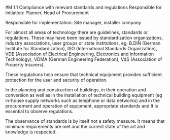 #M 1.1 Compliance with relevant standards and regulations
Responsible for Initiation: Planner, Head of Procurement

Responsible for implementation: Site manager, installer company

For almost all areas of technology there are guidelines, standards or regulations. These may have been issued by standardization organizations, industry associations, user groups or state institutions, eg. B.DIN (German Institute for Standardization), ISO (International Standards Organization), VDE (Association of Electrical Engineering, Electronics and Information Technology), VDMA (German Engineering Federation), VdS (Association of Property Insurers).

These regulations help ensure that technical equipment provides sufficient protection for the user and security of operation.

In the planning and construction of buildings, in their operation and conversion as well as in the installation of technical building equipment (eg in-house supply networks such as telephone or data networks) and in the procurement and operation of equipment, appropriate standards and It is essential to observe regulations.

The observance of standards is by itself not a safety measure. It means that minimum requirements are met and the current state of the art and knowledge is respected.



